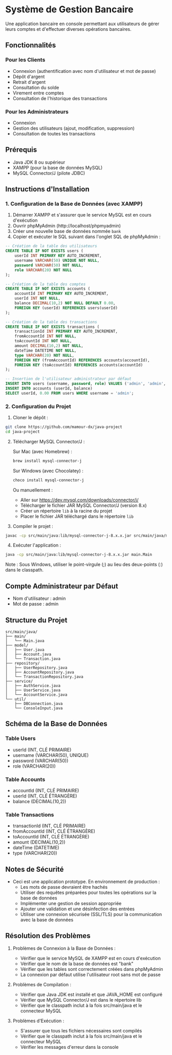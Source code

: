 # Système de Gestion Bancaire

Une application bancaire en console permettant aux utilisateurs de gérer leurs comptes et d'effectuer diverses opérations bancaires.

## Fonctionnalités

### Pour les Clients

- Connexion (authentification avec nom d'utilisateur et mot de passe)
- Dépôt d'argent
- Retrait d'argent
- Consultation du solde
- Virement entre comptes
- Consultation de l'historique des transactions

### Pour les Administrateurs

- Connexion
- Gestion des utilisateurs (ajout, modification, suppression)
- Consultation de toutes les transactions

## Prérequis

- Java JDK 8 ou supérieur
- XAMPP (pour la base de données MySQL)
- MySQL Connector/J (pilote JDBC)

## Instructions d'Installation

### 1. Configuration de la Base de Données (avec XAMPP)

1. Démarrer XAMPP et s'assurer que le service MySQL est en cours d'exécution
2. Ouvrir phpMyAdmin (http://localhost/phpmyadmin)
3. Créer une nouvelle base de données nommée `bank`
4. Copier et exécuter le SQL suivant dans l'onglet SQL de phpMyAdmin :

```sql
-- Création de la table des utilisateurs
CREATE TABLE IF NOT EXISTS users (
    userId INT PRIMARY KEY AUTO_INCREMENT,
    username VARCHAR(50) UNIQUE NOT NULL,
    password VARCHAR(50) NOT NULL,
    role VARCHAR(20) NOT NULL
);

-- Création de la table des comptes
CREATE TABLE IF NOT EXISTS accounts (
    accountId INT PRIMARY KEY AUTO_INCREMENT,
    userId INT NOT NULL,
    balance DECIMAL(10,2) NOT NULL DEFAULT 0.00,
    FOREIGN KEY (userId) REFERENCES users(userId)
);

-- Création de la table des transactions
CREATE TABLE IF NOT EXISTS transactions (
    transactionId INT PRIMARY KEY AUTO_INCREMENT,
    fromAccountId INT NOT NULL,
    toAccountId INT NOT NULL,
    amount DECIMAL(10,2) NOT NULL,
    dateTime DATETIME NOT NULL,
    type VARCHAR(20) NOT NULL,
    FOREIGN KEY (fromAccountId) REFERENCES accounts(accountId),
    FOREIGN KEY (toAccountId) REFERENCES accounts(accountId)
);

-- Insertion de l'utilisateur administrateur par défaut
INSERT INTO users (username, password, role) VALUES ('admin', 'admin', 'ADMIN');
INSERT INTO accounts (userId, balance)
SELECT userId, 0.00 FROM users WHERE username = 'admin';
```

### 2. Configuration du Projet

1. Cloner le dépôt :

```bash
git clone https://github.com/mamour-dx/java-project
cd java-project
```

2. Télécharger MySQL Connector/J :

   Sur Mac (avec Homebrew) :

   ```bash
   brew install mysql-connector-j
   ```

   Sur Windows (avec Chocolatey) :

   ```bash
   choco install mysql-connector-j
   ```

   Ou manuellement :

   - Aller sur https://dev.mysql.com/downloads/connector/j/
   - Télécharger le fichier JAR MySQL Connector/J (version 8.x)
   - Créer un répertoire `lib` à la racine du projet
   - Placer le fichier JAR téléchargé dans le répertoire `lib`

3. Compiler le projet :

```bash
javac -cp src/main/java:lib/mysql-connector-j-8.x.x.jar src/main/java/main/Main.java src/main/java/model/*.java src/main/java/repository/*.java src/main/java/service/*.java src/main/java/util/*.java
```

4. Exécuter l'application :

```bash
java -cp src/main/java:lib/mysql-connector-j-8.x.x.jar main.Main
```

Note : Sous Windows, utiliser le point-virgule (;) au lieu des deux-points (:) dans le classpath.

## Compte Administrateur par Défaut

- Nom d'utilisateur : admin
- Mot de passe : admin

## Structure du Projet

```
src/main/java/
├── main/
│   └── Main.java
├── model/
│   ├── User.java
│   ├── Account.java
│   └── Transaction.java
├── repository/
│   ├── UserRepository.java
│   ├── AccountRepository.java
│   └── TransactionRepository.java
├── service/
│   ├── AuthService.java
│   ├── UserService.java
│   └── AccountService.java
└── util/
    ├── DBConnection.java
    └── ConsoleInput.java
```

## Schéma de la Base de Données

### Table Users

- userId (INT, CLÉ PRIMAIRE)
- username (VARCHAR(50), UNIQUE)
- password (VARCHAR(50))
- role (VARCHAR(20))

### Table Accounts

- accountId (INT, CLÉ PRIMAIRE)
- userId (INT, CLÉ ÉTRANGÈRE)
- balance (DECIMAL(10,2))

### Table Transactions

- transactionId (INT, CLÉ PRIMAIRE)
- fromAccountId (INT, CLÉ ÉTRANGÈRE)
- toAccountId (INT, CLÉ ÉTRANGÈRE)
- amount (DECIMAL(10,2))
- dateTime (DATETIME)
- type (VARCHAR(20))

## Notes de Sécurité

- Ceci est une application prototype. En environnement de production :
  - Les mots de passe devraient être hachés
  - Utiliser des requêtes préparées pour toutes les opérations sur la base de données
  - Implémenter une gestion de session appropriée
  - Ajouter une validation et une désinfection des entrées
  - Utiliser une connexion sécurisée (SSL/TLS) pour la communication avec la base de données

## Résolution des Problèmes

1. Problèmes de Connexion à la Base de Données :

   - Vérifier que le service MySQL de XAMPP est en cours d'exécution
   - Vérifier que le nom de la base de données est "bank"
   - Vérifier que les tables sont correctement créées dans phpMyAdmin
   - La connexion par défaut utilise l'utilisateur root sans mot de passe

2. Problèmes de Compilation :

   - Vérifier que Java JDK est installé et que JAVA_HOME est configuré
   - Vérifier que MySQL Connector/J est dans le répertoire lib
   - Vérifier que le classpath inclut à la fois src/main/java et le connecteur MySQL

3. Problèmes d'Exécution :
   - S'assurer que tous les fichiers nécessaires sont compilés
   - Vérifier que le classpath inclut à la fois src/main/java et le connecteur MySQL
   - Vérifier les messages d'erreur dans la console
